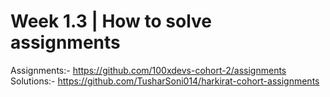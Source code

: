 # Week 1.3 | How to solve assignments

Assignments:- https://github.com/100xdevs-cohort-2/assignments
Solutions:- https://github.com/TusharSoni014/harkirat-cohort-assignments


